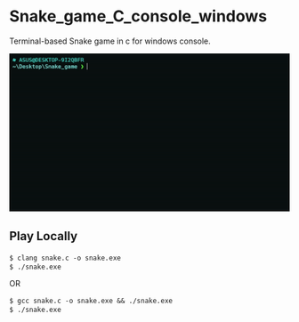 # Snake_game_C_console_windows

Terminal-based Snake game in c for windows console.

![scrrenshot](https://raw.githubusercontent.com/shantoislam6/Snake_game_C_console_windows/main/ezgif-4-08c7ccd4a7.gif)
## Play Locally
```
$ clang snake.c -o snake.exe
$ ./snake.exe
```
OR
```
$ gcc snake.c -o snake.exe && ./snake.exe
$ ./snake.exe
```

